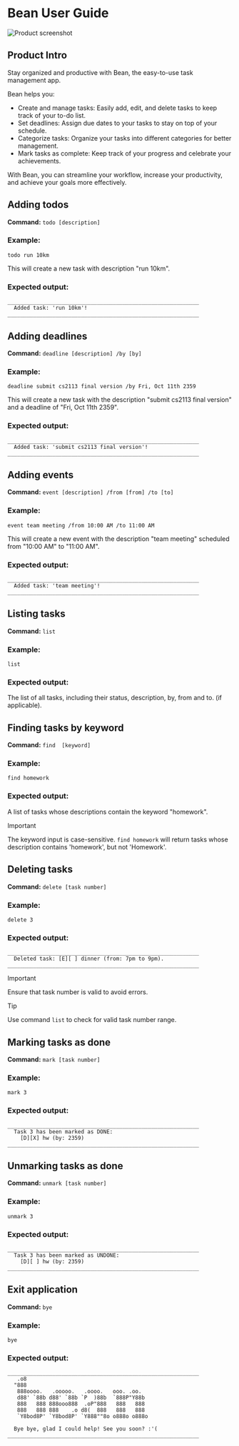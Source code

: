 # Bean User Guide
![Product screenshot](/docs/images/product_screenshot.png)



## Product Intro
Stay organized and productive with Bean, the easy-to-use task management app.

Bean helps you:

- Create and manage tasks: Easily add, edit, and delete tasks to keep track of your to-do list.
- Set deadlines: Assign due dates to your tasks to stay on top of your schedule.
- Categorize tasks: Organize your tasks into different categories for better management.
- Mark tasks as complete: Keep track of your progress and celebrate your achievements.

With Bean, you can streamline your workflow, increase your productivity, and achieve your goals more effectively.



## Adding todos
**Command:** `todo [description]`
### Example:
```
todo run 10km
```
This will create a new task with description "run 10km".
### Expected output:
```
____________________________________________________________
  Added task: 'run 10km'!
____________________________________________________________
```



## Adding deadlines
**Command:** `deadline [description] /by [by]`
### Example:
```
deadline submit cs2113 final version /by Fri, Oct 11th 2359
```
This will create a new task with the description "submit cs2113 final version" and a deadline of "Fri, Oct 11th 2359".
### Expected output:
```
____________________________________________________________
  Added task: 'submit cs2113 final version'!
____________________________________________________________
```



## Adding events
**Command:** `event [description] /from [from] /to [to]`
### Example:
```
event team meeting /from 10:00 AM /to 11:00 AM
```
This will create a new event with the description "team meeting" scheduled from "10:00 AM" to "11:00 AM".
### Expected output:
```
____________________________________________________________
  Added task: 'team meeting'!
____________________________________________________________
```



## Listing tasks
**Command:** `list`
### Example:
```
list
```
### Expected output:
The list of all tasks, including their status, description, by, from and to. (if applicable).



## Finding tasks by keyword
**Command:** `find  [keyword]`
### Example:
```
find homework
```
### Expected output:
A list of tasks whose descriptions contain the keyword "homework".
> [!IMPORTANT]
> The keyword input is case-sensitive. `find homework` will return tasks whose description contains 'homework', but not 'Homework'.



## Deleting tasks
**Command:** `delete [task number]`
### Example:
```
delete 3
```
### Expected output:
```
____________________________________________________________
  Deleted task: [E][ ] dinner (from: 7pm to 9pm).
____________________________________________________________
```
> [!IMPORTANT]
> Ensure that task number is valid to avoid errors.

> [!TIP]
> Use command `list` to check for valid task number range.



## Marking tasks as done
**Command:** `mark [task number]`
### Example:
```
mark 3
```
### Expected output:
```
____________________________________________________________
  Task 3 has been marked as DONE:
    [D][X] hw (by: 2359)
____________________________________________________________
```



## Unmarking tasks as done
**Command:** `unmark [task number]`
### Example:
```
unmark 3
```
### Expected output:
```
____________________________________________________________
  Task 3 has been marked as UNDONE:
    [D][ ] hw (by: 2359)
____________________________________________________________
```



## Exit application
**Command:** `bye`
### Example:
```
bye
```
### Expected output:
```
____________________________________________________________
   .o8                                       
  "888                                       
   888oooo.   .ooooo.   .oooo.   ooo. .oo.   
   d88' `88b d88' `88b `P  )88b  `888P"Y88b  
   888   888 888ooo888  .oP"888   888   888  
   888   888 888    .o d8(  888   888   888  
   `Y8bod8P' `Y8bod8P' `Y888""8o o888o o888o 

  Bye bye, glad I could help! See you soon? :'(
____________________________________________________________
```
